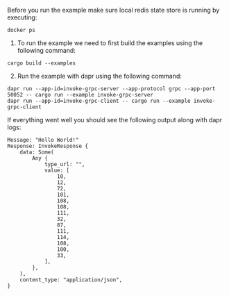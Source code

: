 Before you run the example make sure local redis state store is running by executing:
```
docker ps
```

1. To run the example we need to first build the examples using the following command:

```
cargo build --examples
```

2. Run the example with dapr using the following command:

```
dapr run --app-id=invoke-grpc-server --app-protocol grpc --app-port 50052 -- cargo run --example invoke-grpc-server
dapr run --app-id=invoke-grpc-client -- cargo run --example invoke-grpc-client
```

If everything went well you should see the following output along with dapr logs:
```
Message: "Hello World!"
Response: InvokeResponse {
    data: Some(
        Any {
            type_url: "",
            value: [
                10,
                12,
                72,
                101,
                108,
                108,
                111,
                32,
                87,
                111,
                114,
                108,
                100,
                33,
            ],
        },
    ),
    content_type: "application/json",
}
```

